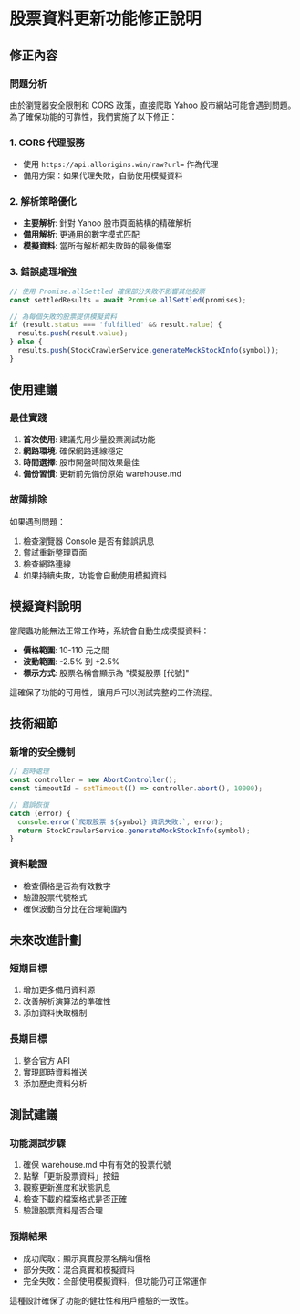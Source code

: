 # 股票資料更新功能修正說明

## 修正內容

### 問題分析
由於瀏覽器安全限制和 CORS 政策，直接爬取 Yahoo 股市網站可能會遇到問題。為了確保功能的可靠性，我們實施了以下修正：

### 1. CORS 代理服務
- 使用 `https://api.allorigins.win/raw?url=` 作為代理
- 備用方案：如果代理失敗，自動使用模擬資料

### 2. 解析策略優化
- **主要解析**: 針對 Yahoo 股市頁面結構的精確解析
- **備用解析**: 更通用的數字模式匹配
- **模擬資料**: 當所有解析都失敗時的最後備案

### 3. 錯誤處理增強
```typescript
// 使用 Promise.allSettled 確保部分失敗不影響其他股票
const settledResults = await Promise.allSettled(promises);

// 為每個失敗的股票提供模擬資料
if (result.status === 'fulfilled' && result.value) {
  results.push(result.value);
} else {
  results.push(StockCrawlerService.generateMockStockInfo(symbol));
}
```

## 使用建議

### 最佳實踐
1. **首次使用**: 建議先用少量股票測試功能
2. **網路環境**: 確保網路連線穩定
3. **時間選擇**: 股市開盤時間效果最佳
4. **備份習慣**: 更新前先備份原始 warehouse.md

### 故障排除
如果遇到問題：
1. 檢查瀏覽器 Console 是否有錯誤訊息
2. 嘗試重新整理頁面
3. 檢查網路連線
4. 如果持續失敗，功能會自動使用模擬資料

## 模擬資料說明

當爬蟲功能無法正常工作時，系統會自動生成模擬資料：
- **價格範圍**: 10-110 元之間
- **波動範圍**: -2.5% 到 +2.5%
- **標示方式**: 股票名稱會顯示為 "模擬股票 [代號]"

這確保了功能的可用性，讓用戶可以測試完整的工作流程。

## 技術細節

### 新增的安全機制
```typescript
// 超時處理
const controller = new AbortController();
const timeoutId = setTimeout(() => controller.abort(), 10000);

// 錯誤恢復
catch (error) {
  console.error(`爬取股票 ${symbol} 資訊失敗:`, error);
  return StockCrawlerService.generateMockStockInfo(symbol);
}
```

### 資料驗證
- 檢查價格是否為有效數字
- 驗證股票代號格式
- 確保波動百分比在合理範圍內

## 未來改進計劃

### 短期目標
1. 增加更多備用資料源
2. 改善解析演算法的準確性
3. 添加資料快取機制

### 長期目標
1. 整合官方 API
2. 實現即時資料推送
3. 添加歷史資料分析

## 測試建議

### 功能測試步驟
1. 確保 warehouse.md 中有有效的股票代號
2. 點擊「更新股票資料」按鈕
3. 觀察更新進度和狀態訊息
4. 檢查下載的檔案格式是否正確
5. 驗證股票資料是否合理

### 預期結果
- 成功爬取：顯示真實股票名稱和價格
- 部分失敗：混合真實和模擬資料
- 完全失敗：全部使用模擬資料，但功能仍可正常運作

這種設計確保了功能的健壯性和用戶體驗的一致性。
